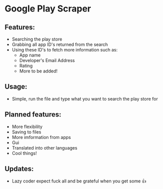# Google Play Scraper
## Features:
* Searching the play store
* Grabbing all app ID's returned from the search
* Using these ID's to fetch more information such as:
	* App name
	* Developer's Email Address
	* Rating
	* More to be added\!
## Usage:
* Simple, run the file and type what you want to search the play store for
## Planned features:
* More flexibility
* Saving to files
* More imformation from apps
* Gui
* Translated into other languages
* Cool things\!
## Updates:
* Lazy coder expect fuck all and be grateful when you get some :+1: